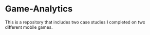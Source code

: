 # Game-Analytics
This is a repository that includes two case studies I completed on two different mobile games.

